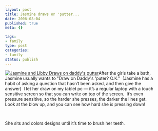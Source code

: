 ```yaml
--- 
layout: post
title: Jasmine draws on 'putter...
date: 2006-08-04
published: true
meta: {}

tags: 
- family
type: post
categories: 
- family
status: publish
---
```



[![Jasmine  and Libby Draws on daddy's putter](http://media.eick.us/2011/05/199985570_8eae8c1d53_m.jpg)](http://flickr.com/photos/andreweick/199985570/)After the girls take a bath, Jasmine usually wants to "Draw on Daddy's 'puter? O.K."  (Jasmine has a habit of asking a question that hasn’t been asked, and then give the answer)  I let her draw on my tablet pc — it’s a regular laptop with a touch sensitive screen so that you can write on top of the screen.  It’s even pressure sensitive, so the harder she presses, the darker the lines get.  Look at the blow up, and you can see how hard she is pressing down!  

<br />

She sits and colors designs until it’s time to brush her teeth.

